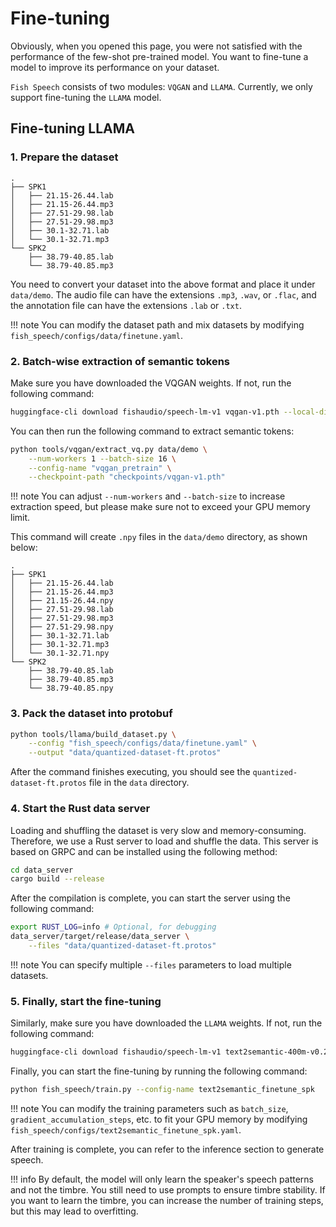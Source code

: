 # Fine-tuning

Obviously, when you opened this page, you were not satisfied with the performance of the few-shot pre-trained model. You want to fine-tune a model to improve its performance on your dataset.

`Fish Speech` consists of two modules: `VQGAN` and `LLAMA`. Currently, we only support fine-tuning the `LLAMA` model.

## Fine-tuning LLAMA
### 1. Prepare the dataset

```
.
├── SPK1
│   ├── 21.15-26.44.lab
│   ├── 21.15-26.44.mp3
│   ├── 27.51-29.98.lab
│   ├── 27.51-29.98.mp3
│   ├── 30.1-32.71.lab
│   └── 30.1-32.71.mp3
└── SPK2
    ├── 38.79-40.85.lab
    └── 38.79-40.85.mp3
```

You need to convert your dataset into the above format and place it under `data/demo`. The audio file can have the extensions `.mp3`, `.wav`, or `.flac`, and the annotation file can have the extensions `.lab` or `.txt`.

!!! note
    You can modify the dataset path and mix datasets by modifying `fish_speech/configs/data/finetune.yaml`.

### 2. Batch-wise extraction of semantic tokens

Make sure you have downloaded the VQGAN weights. If not, run the following command:

```bash
huggingface-cli download fishaudio/speech-lm-v1 vqgan-v1.pth --local-dir checkpoints
```

You can then run the following command to extract semantic tokens:

```bash
python tools/vqgan/extract_vq.py data/demo \
    --num-workers 1 --batch-size 16 \
    --config-name "vqgan_pretrain" \
    --checkpoint-path "checkpoints/vqgan-v1.pth"
```

!!! note
    You can adjust `--num-workers` and `--batch-size` to increase extraction speed, but please make sure not to exceed your GPU memory limit.

This command will create `.npy` files in the `data/demo` directory, as shown below:

```
.
├── SPK1
│   ├── 21.15-26.44.lab
│   ├── 21.15-26.44.mp3
│   ├── 21.15-26.44.npy
│   ├── 27.51-29.98.lab
│   ├── 27.51-29.98.mp3
│   ├── 27.51-29.98.npy
│   ├── 30.1-32.71.lab
│   ├── 30.1-32.71.mp3
│   └── 30.1-32.71.npy
└── SPK2
    ├── 38.79-40.85.lab
    ├── 38.79-40.85.mp3
    └── 38.79-40.85.npy
```

### 3. Pack the dataset into protobuf

```bash
python tools/llama/build_dataset.py \
    --config "fish_speech/configs/data/finetune.yaml" \
    --output "data/quantized-dataset-ft.protos"
```

After the command finishes executing, you should see the `quantized-dataset-ft.protos` file in the `data` directory.

### 4. Start the Rust data server

Loading and shuffling the dataset is very slow and memory-consuming. Therefore, we use a Rust server to load and shuffle the data. This server is based on GRPC and can be installed using the following method:

```bash
cd data_server
cargo build --release
```

After the compilation is complete, you can start the server using the following command:

```bash
export RUST_LOG=info # Optional, for debugging
data_server/target/release/data_server \
    --files "data/quantized-dataset-ft.protos" 
```

!!! note
    You can specify multiple `--files` parameters to load multiple datasets.

### 5. Finally, start the fine-tuning

Similarly, make sure you have downloaded the `LLAMA` weights. If not, run the following command:

```bash
huggingface-cli download fishaudio/speech-lm-v1 text2semantic-400m-v0.2-4k.pth --local-dir checkpoints
```

Finally, you can start the fine-tuning by running the following command:
```bash
python fish_speech/train.py --config-name text2semantic_finetune_spk
```

!!! note
    You can modify the training parameters such as `batch_size`, `gradient_accumulation_steps`, etc. to fit your GPU memory by modifying `fish_speech/configs/text2semantic_finetune_spk.yaml`.

After training is complete, you can refer to the inference section to generate speech.

!!! info
    By default, the model will only learn the speaker's speech patterns and not the timbre. You still need to use prompts to ensure timbre stability.
    If you want to learn the timbre, you can increase the number of training steps, but this may lead to overfitting.
